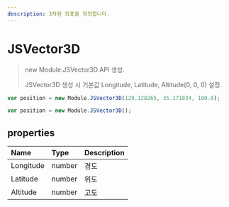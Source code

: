 ```yaml
---
description: 3차원 좌표을 정의합니다.
---
```


# JSVector3D

> new Module.JSVector3D API 생성.
> 
> JSVector3D 생성 시 기본값 Longitude, Latitude, Altitude(0, 0, 0) 설정.

```javascript
var position = new Module.JSVector3D(129.128265, 35.171834, 100.0);

var position = new Module.JSVector3D();
```

## properties

| Name | Type | Description |
| :--- | :--- | :--- |
| Longitude | number | 경도 |
| Latitude | number | 위도 |
| Altitude | number | 고도 |

